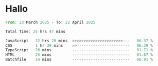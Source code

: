 # Hallo
<!--START_SECTION:waka-->

```rust
From: 23 March 2025 - To: 22 April 2025

Total Time: 25 hrs 47 mins

JavaScript   22 hrs 20 mins  >>>>>>>>>>>>>>>>>>>>>>---   86.37 %
CSS          1 hr 39 mins    >>-----------------------   06.39 %
TypeScript   26 mins         -------------------------   01.71 %
HTML         25 mins         -------------------------   01.67 %
Batchfile    14 mins         -------------------------   00.91 %
```

<!--END_SECTION:waka-->
